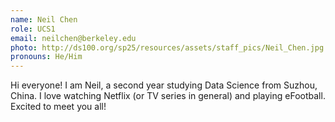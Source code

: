 ```yaml
---
name: Neil Chen
role: UCS1
email: neilchen@berkeley.edu
photo: http://ds100.org/sp25/resources/assets/staff_pics/Neil_Chen.jpg
pronouns: He/Him
---
```

Hi everyone! I am Neil, a second year studying Data Science from Suzhou, China. I love watching Netflix (or TV series in general) and playing eFootball. Excited to meet you all!